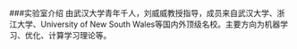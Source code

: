 ###实验室介绍
由武汉大学青年千人，刘威威教授指导，成员来自武汉大学、浙江大学、University of New South Wales等国内外顶级名校。主要方向为机器学习、优化、计算学习理论等。
